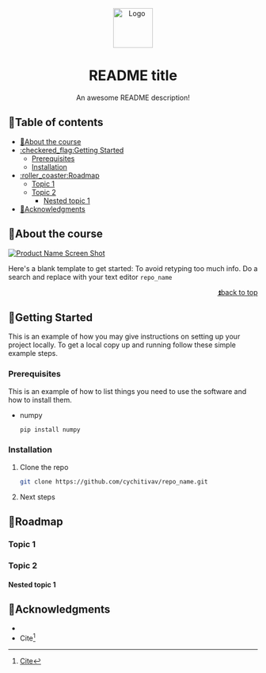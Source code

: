 <!--
MARKDOWN IMAGES & BADGES
* https://www.markdownguide.org/basic-syntax/#reference-style-links
* https://github.com/Ileriayo/markdown-badges

EMOJIS
* https://gist.github.com/rxaviers/7360908
  
Find and replace the following text with the name of the project:
	repo_name
-->

<div align="center" id="readme-top">

<img src="https://user-images.githubusercontent.com/30636259/167962176-b8172b07-c769-4a7b-1690-db518c59fffa.png" alt="Logo" width="80"/>

<!-- omit in toc -->
# README title
An awesome README description!

</div>


<!-- TABLE OF CONTENTS -->
<!-- omit in toc -->
## :pencil:Table of contents
- [:pushpin:About the course](#pushpinabout-the-course)
- [:checkered\_flag:Getting Started](#checkered_flaggetting-started)
  - [Prerequisites](#prerequisites)
  - [Installation](#installation)
- [:roller\_coaster:Roadmap](#roller_coasterroadmap)
  - [Topic 1](#topic-1)
  - [Topic 2](#topic-2)
    - [Nested topic 1](#nested-topic-1)
- [:tada:Acknowledgments](#tadaacknowledgments)



<!-- ABOUT THE PROJECT -->
## :pushpin:About the course

[![Product Name Screen Shot](https://user-images.githubusercontent.com/30635659/169600958-763d1628-b7bb-475c-a8bc-56120d1d3ff9.svg)](https://user-images.githubusercontent.com/30635659/169600958-763d1628-b7bb-475c-a8bc-56120d1d3ff9.svg)

Here's a blank template to get started: To avoid retyping too much info. Do a search and replace with your text editor `repo_name`

<div align="right">

[:arrow_double_up:back to top](#readme-top)
</div>



<!-- GETTING STARTED -->
## :checkered_flag:Getting Started

This is an example of how you may give instructions on setting up your project locally.
To get a local copy up and running follow these simple example steps.

### Prerequisites

This is an example of how to list things you need to use the software and how to install them.
* numpy
	```sh
	pip install numpy
	```

### Installation

1. Clone the repo
	```sh
	git clone https://github.com/cychitivav/repo_name.git
	```
2. Next steps

<!-- ROADMAP -->
## :roller_coaster:Roadmap

### Topic 1

### Topic 2

#### Nested topic 1


<!-- ACKNOWLEDGMENTS -->
## :tada:Acknowledgments

* []()
* Cite[^cite]

[^cite]: [Cite]()




